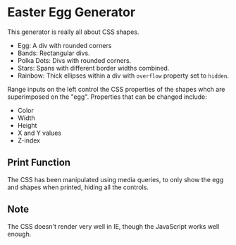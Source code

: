 # Easter Egg Generator

This generator is really all about CSS shapes.
- Egg: A div with rounded corners
- Bands: Rectangular divs.
- Polka Dots: Divs with rounded corners.
- Stars: Spans with different border widths combined.
- Rainbow: Thick ellipses within a div with `overflow` property set to `hidden`.

Range inputs on the left control the CSS properties of the shapes whch are superimposed on the "egg". Properties that can be changed include:
- Color
- Width
- Height
- X and Y values
- Z-index

## Print Function
The CSS has been manipulated using media queries, to only show the egg and shapes when printed, hiding all the controls.

## Note
The CSS doesn't render very well in IE, though the JavaScript works well enough.
